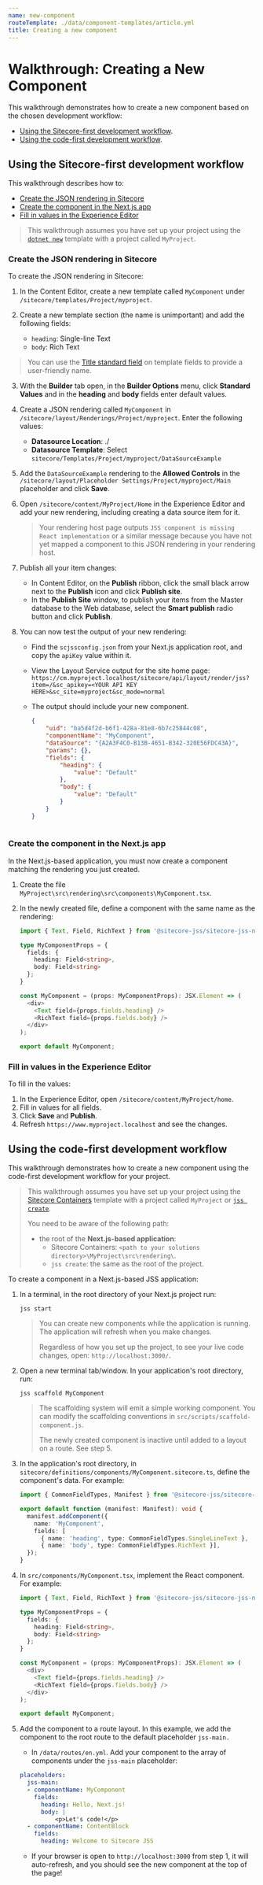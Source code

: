 ```yaml
---
name: new-component
routeTemplate: ./data/component-templates/article.yml
title: Creating a new component
---
```

# Walkthrough: Creating a New Component

This walkthrough demonstrates how to create a new component based on the chosen development workflow: 

* [Using the Sitecore-first development workflow](#using-the-sitecore-first-development-workflow).
* [Using the code-first development workflow](#using-the-code-first-development-workflow).

## Using the Sitecore-first development workflow

This walkthrough describes how to:
<!-- no toc -->
- [Create the JSON rendering in Sitecore](#create-the-json-rendering-in-sitecore)
- [Create the component in the Next.js app](#create-the-component-in-the-nextjs-app)
- [Fill in values in the Experience Editor](#fill-in-values-in-the-experience-editor)

> This walkthrough assumes you have set up your project using the [`dotnet new`](/docs/nextjs/getting-started-nextjs/walkthrough-dotnetnew) template with a project called `MyProject`.

### Create the JSON rendering in Sitecore

To create the JSON rendering in Sitecore:

1. In the Content Editor, create a new template called `MyComponent` under `/sitecore/templates/Project/myproject`.

2. Create a new template section (the name is unimportant) and add the following fields:

   - `heading`: Single-line Text
   - `body`: Rich Text
   
  > You can use the [Title standard field](https://doc.sitecore.com/developers/101/sitecore-experience-manager/en/the-template-field-template.html#UUID-d9185cce-8e53-df90-715e-e941e17cc79a_UUID-31b3c8a3-5a9c-ed7d-bc68-483a20f9a2ec_body) on template fields to provide a user-friendly name.

3. With the **Builder** tab open, in the **Builder Options** menu, click **Standard Values** and in the **heading** and **body** fields enter default values.

4. Create a JSON rendering called `MyComponent` in `/sitecore/layout/Renderings/Project/myproject`. Enter the following values:

   - **Datasource Location**: ./
   - **Datasource Template**: Select `sitecore/Templates/Project/myproject/DataSourceExample`

5. Add the `DataSourceExample` rendering to the **Allowed Controls** in the `/sitecore/layout/Placeholder Settings/Project/myproject/Main` placeholder and click **Save**.

6. Open `/sitecore/content/MyProject/Home` in the Experience Editor and add your new rendering, including creating a data source item for it.

   > Your rendering host page outputs `JSS component is missing React implementation` or a similar message because you have not yet mapped a component to this JSON rendering in your rendering host.

7. Publish all your item changes:

   - In Content Editor, on the **Publish** ribbon, click the small black arrow next to the **Publish** icon and click **Publish site**.
   - In the **Publish Site** window, to publish your items from the Master database to the Web database, select the **Smart publish** radio button and click **Publish**.

8. You can now test the output of your new rendering:

   - Find the `scjssconfig.json` from your Next.js application root, and copy the `apiKey` value within it.

   - View the Layout Service output for the site home page:
    `https://cm.myproject.localhost/sitecore/api/layout/render/jss?item=/&sc_apikey=<YOUR API KEY HERE>&sc_site=myproject&sc_mode=normal`

   - The output should include your new component.

     ```json
     {
         "uid": "ba5d4f2d-b6f1-428a-81e8-6b7c25844c08",
         "componentName": "MyComponent",
         "dataSource": "{A2A3F4C0-B13B-4651-B342-320E56FDC43A}",
         "params": {},
         "fields": {
             "heading": {
                 "value": "Default"
             },
             "body": {
                 "value": "Default"
             }
         }
     }
         
     ```

### Create the component in the Next.js app

In the Next.js-based application, you must now create a component matching the rendering you just created.

1. Create the file `MyProject\src\rendering\src\components\MyComponent.tsx`.
2. In the newly created file, define a component with the same name as the rendering:

   ```typescript
   import { Text, Field, RichText } from '@sitecore-jss/sitecore-jss-nextjs';
   
   type MyComponentProps = {
     fields: {
       heading: Field<string>,
       body: Field<string>  
     };
   }
   
   const MyComponent = (props: MyComponentProps): JSX.Element => (
     <div>
       <Text field={props.fields.heading} />
       <RichText field={props.fields.body} />
     </div>
   );
   
   export default MyComponent;
   
   ```

### Fill in values in the Experience Editor

To fill in the values:

1. In the Experience Editor, open `/sitecore/content/MyProject/home`.
2. Fill in values for all fields.
3. Click **Save** and **Publish**.
4. Refresh `https://www.myproject.localhost` and see the changes.

## Using the code-first development workflow

This walkthrough demonstrates how to create a new component using the code-first development workflow for your project.

> This walkthrough assumes you have set up your project using the [Sitecore Containers](/docs/nextjs/getting-started-nextjs/walkthrough-dotnetnew) template with a project called `MyProject` or [`jss create`](/docs/nextjs/getting-started-nextjs/walkthrough-jsscreate).
>
> You need to be aware of the following path: 
> * the root of the **Next.js-based application**: 
>   * Sitecore Containers: `<path to your solutions directory>\MyProject\src\rendering\`.
>   * `jss create`: the same as the root of the project.

To create a component in a Next.js-based JSS application:

1. In a terminal, in the root directory of your Next.js project run: 

     ```
     jss start
     ```

   > You can create new components while the application is running. The application will refresh when you make changes.
   >
   > Regardless of how you set up the project, to see your live code changes, open: `http://localhost:3000/`.

2. Open a new terminal tab/window. In your application's root directory, run: 

   ```
   jss scaffold MyComponent
   ```

   > The scaffolding system will emit a simple working component. You can modify the scaffolding conventions in `src/scripts/scaffold-component.js`.
   >
   > The newly created component is inactive until added to a layout on a route. See step 5.

3. In the application's root directory, in `sitecore/definitions/components/MyComponent.sitecore.ts`, define the component's data. For example: 

   ```typescript
   import { CommonFieldTypes, Manifest } from '@sitecore-jss/sitecore-jss-manifest';
   
   export default function (manifest: Manifest): void {
     manifest.addComponent({
       name: 'MyComponent',
       fields: [
         { name: 'heading', type: CommonFieldTypes.SingleLineText },
         { name: 'body', type: CommonFieldTypes.RichText }],
     });
   }
   ```
   
4. In `src/components/MyComponent.tsx`, implement the React component. For example: 

   ```typescript
   import { Text, Field, RichText } from '@sitecore-jss/sitecore-jss-nextjs';
   
   type MyComponentProps = {
     fields: {
       heading: Field<string>,
       body: Field<string>  
     };
   }
   
   const MyComponent = (props: MyComponentProps): JSX.Element => (
     <div>
       <Text field={props.fields.heading} />
       <RichText field={props.fields.body} />
     </div>
   );
   
   export default MyComponent;
   
   ```

5. Add the component to a route layout. In this example, we add the component to the root route to the default placeholder `jss-main.`

   * In `/data/routes/en.yml`. Add your component to the array of components under the `jss-main` placeholder:

   ```yaml
   placeholders:
     jss-main:
     - componentName: MyComponent
       fields:
         heading: Hello, Next.js!
         body: |
             <p>Let's code!</p>
     - componentName: ContentBlock
       fields:
         heading: Welcome to Sitecore JSS
   ```

   - If your browser is open to `http://localhost:3000` from step 1, it will auto-refresh, and you should see the new component at the top of the page!

     

